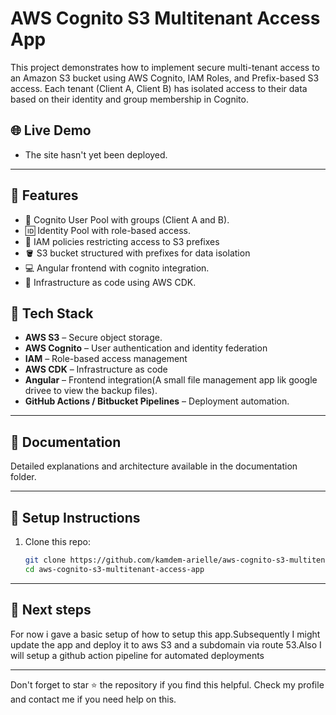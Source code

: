  # AWS Cognito S3 Multitenant Access App

This project demonstrates how to implement secure multi-tenant access to an Amazon S3 bucket using AWS Cognito, IAM Roles, and Prefix-based S3 access. Each tenant (Client A, Client B) has isolated access to their data based on their identity and group membership in Cognito.

## 🌐 Live Demo
- The site hasn't yet been deployed.

---

## 🚀 Features
- 🔐 Cognito User Pool with groups (Client A and B).
- 🆔 Identity Pool with role-based access.
- 🎯 IAM policies restricting access to S3 prefixes
- 🪣 S3 bucket structured with prefixes for data isolation
- 💻 Angular frontend with cognito integration.
- 🧱 Infrastructure as code using AWS CDK.

## 🔧 Tech Stack
- **AWS S3** – Secure object storage.
- **AWS Cognito** – User authentication and identity federation
- **IAM** – Role-based access management
- **AWS CDK** – Infrastructure as code
- **Angular** – Frontend integration(A small file management app lik google drivee to view the backup files).
- **GitHub Actions / Bitbucket Pipelines** – Deployment automation.

---

## 📖 Documentation
Detailed explanations and architecture available in the documentation folder.

---

## 📌 Setup Instructions

1. Clone this repo:

    ```bash
   git clone https://github.com/kamdem-arielle/aws-cognito-s3-multitenant-access-app.git
   cd aws-cognito-s3-multitenant-access-app
   
   ```

---
## 📌 Next steps

For now i gave a basic setup of how to setup this app.Subsequently I might update the app and deploy it to aws S3 and a subdomain via route 53.Also I will setup a github action pipeline for automated deployments 

---

Don't forget to star ⭐️ the repository if you find this helpful.
Check my profile and contact me if you need help on this.
